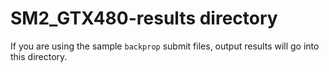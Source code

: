 
SM2_GTX480-results directory
============================

If you are using the sample `backprop` submit files, output results will go into
this directory.

